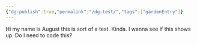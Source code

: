 ```yaml
---
{"dg-publish":true,"permalink":"/dg-test/","tags":["gardenEntry"]}
---
```


Hi my name is August this is sort of a test. Kinda. I wanna see if this shows up. Do I need to code this?



